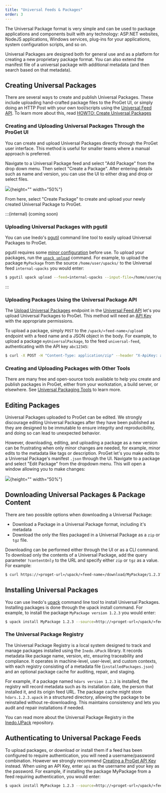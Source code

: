 ```yaml
---
title: "Universal Feeds & Packages"
order: 3
---
```


The Universal Package format is very simple and can be used to package applications and components built with any technology: ASP.NET websites, NodeJS applications, Windows services, plug-ins for your applications, system configuration scripts, and so on. 

Universal Packages are designed both for general use and as a platform for creating a new proprietary package format. You can also extend the manifest file of a universal package with additional metadata (and then search based on that metadata).

## Creating Universal Packages

There are several ways to create and publish Universal Packages. These include uploading hand-crafted package files to the ProGet UI, or simply doing an HTTP Post with your own tool/scripts using the [Universal Feed API](/docs/proget/reference-api/universal-feed). To learn more about this, read [HOWTO: Create Universal Packages]()

### Creating and Uploading Universal Packages Through the ProGet UI

You can create and upload Universal Packages directly through the ProGet user interface. This method is useful for smaller teams where a manual approach is preferred. 

Navigate to a Universal Package feed and select "Add Package" from the drop down menu. Then select "Create a Package". After entering details such as name and version, you can use the UI to either drag and drop or select files. 

![](/resources/docs/proget-upack-createpackage.png){height="" width="50%"}

From here, select "Create Package" to create and upload your newly created Universal Package to ProGet.

:::(internal) (coming soon)
### Uploading Universal Packages with pgutil

You can use Inedo's [pgutil](/docs/proget/reference-api/proget-pgutil) command line tool to easily upload Universal Packages to ProGet. 

pgutil requires some [minor configuration](/docs/proget/reference-api/proget-pgutil#sources) before use. To upload your packages, run the [`upack upload`]() command. For example, to upload the package `MyPackage` from the source `/home/user/upacks/` to the Universal feed `internal-upacks` you would enter:

```bash
$ pgutil upack upload --feed=internal-upacks --input-file=/home/user/upacks/MyPackage-1.2.3.upack
```
:::

### Uploading Packages Using the Universal Package API

The [Upload Universal Packages](/docs/proget/reference-api/universal-feed/upload) endpoint in the [Universal Feed API](/docs/proget/reference-api/universal-feed) let's you upload Universal Packages to ProGet. This method will need an [API Key](/docs/proget/reference-api/proget-apikeys) with the appropriate permissions.

To upload a package, simply `POST` to the `/upack/«feed-name»/upload` endpoint with a feed name and a JSON object in the body. For example, to upload a package `myUniversalPackage`, to the feed `universal-feed`, authenticating with the API key `abc12345`:

```bash
$ curl -X POST -H "Content-Type: application/zip" --header "X-ApiKey: abc12345" --data-binary "home/user/upacks/MyUniversalPackage-1.2.3.upack" "http://«proget-url»/upack/«feed-name»/upload"
```

### Creating and Uploading Packages with Other Tools

There are many free and open-source tools available to help you create and publish packages in ProGet, either from your workstation, a build server, or elsewhere. See [Universal Packaging Tools](/docs/proget/feeds/universal/universal-packages#tools) to learn more.

## Editing Packages

Universal Packages uploaded to ProGet can be edited. We strongly discourage editing Universal Packages after they have been published as they are designed to be immutable to ensure integrity and reproducibility, and doing so can lead to unexpected behavior.

However, downloading, editing, and uploading a package as a new version can be frustrating when only minor changes are needed, for example, minor edits to the metadata like tags or description. ProGet let's you make edits to a Universal Package's manifest `.json` through the UI. Navigate to a package and select "Edit Package" from the dropdown menu. This will open a window allowing you to make changes:

![](/resources/docs/proget-upack-editpackage.png){height="" width="50%"}

## Downloading Universal Packages & Package Content

There are two possible options when downloading a Universal Package:

* Download a Package in a Universal Package format, including it's metadata
* Download the only the files packaged in a Universal Package as a `zip` or `tgz` file. 

Downloading can be performed either through the UI or as a CLI command. To download only the contents of a Universal Package, add the query parameter `?contentOnly` to the URL and specify either `zip` or `tgz` as a value. For example:

```bash
$ curl https://«proget-url»/upack/«feed-name»/download/MyPackage/1.2.3?contentOnly=zip --output MyPackage-1.2.3.zip --user «user»:«password»
```

## Installing Universal Packages

You can use Inedo's [upack](https://github.com/Inedo/upack/releases) command line tool to install Universal Packages. Installing packages is done through the upack install command. For example, to install the package `MyPackage version 1.2.3` you would enter:

```bash
$ upack install MyPackage 1.2.3 --source=http://«proget-url»/upack/«feed-name» --target=«directory» --user=«user»:«password»
```

### The Universal Package Registry

The Universal Package Registry is a local system designed to track and manage packages installed using the `Inedo.UPack` library. It records metadata like package name, version, etc, ensuring traceability and compliance. It operates in machine-level, user-level, and custom contexts, with each registry consisting of a metadata file (`installedPackages.json`) and an optional package cache for auditing, repair, and staging.

For example, if a package named `hdars version 1.2.3` is installed, the registry will record metadata such as its installation date, the person that installed it, and its origin feed URL. The package cache might store `hdars.1.2.3.upack` in a structured directory, allowing the package to be reinstalled without re-downloading. This maintains consistency and lets you audit and repair installations if needed.

You can read more about the Universal Package Registry in the [Inedo.UPack](https://github.com/inedo/inedo.upack/blob/master/registry.md) repository.

## Authenticating to Universal Package Feeds

To upload packages, or download or install them if a feed has been configured to require authentication, you will need a username/password combination. However we strongly recommend [Creating a ProGet API Key](/docs/proget/reference-api/proget-apikeys) instead. When using an API Key, enter `api` as the username and your key as the password. For example, if installing the package MyPackage from a feed requiring authentication, you would enter:

```bash
$ upack install MyPackage 1.2.3 --source=http://«proget-url»/upack/«feed-name» --target=«directory» --user=api:«password»
```

